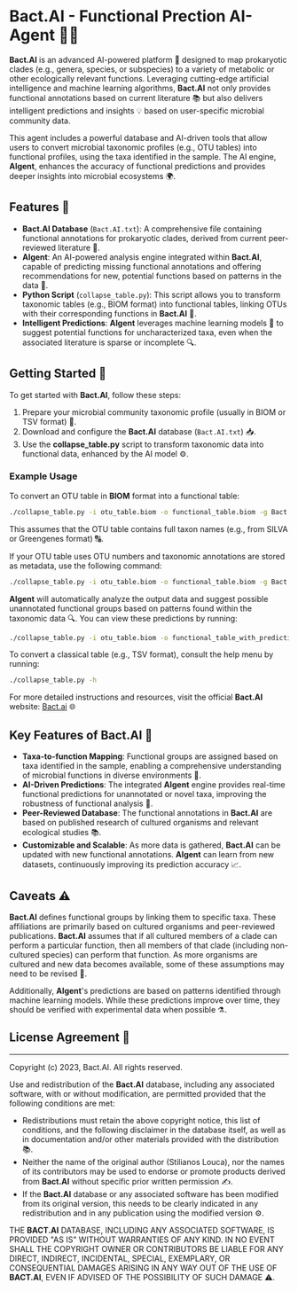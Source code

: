 # Bact.AI - Functional Prection AI-Agent 🌱🧬

**Bact.AI** is an advanced AI-powered platform 🤖 designed to map prokaryotic clades (e.g., genera, species, or subspecies) to a variety of metabolic or other ecologically relevant functions. Leveraging cutting-edge artificial intelligence and machine learning algorithms, **Bact.AI** not only provides functional annotations based on current literature 📚 but also delivers intelligent predictions and insights 💡 based on user-specific microbial community data.

This agent includes a powerful database and AI-driven tools that allow users to convert microbial taxonomic profiles (e.g., OTU tables) into functional profiles, using the taxa identified in the sample. The AI engine, **AIgent**, enhances the accuracy of functional predictions and provides deeper insights into microbial ecosystems 🌍.

## Features 🌟

- **Bact.AI Database** (`Bact.AI.txt`): A comprehensive file containing functional annotations for prokaryotic clades, derived from current peer-reviewed literature 📖.
- **AIgent**: An AI-powered analysis engine integrated within **Bact.AI**, capable of predicting missing functional annotations and offering recommendations for new, potential functions based on patterns in the data 🔮.
- **Python Script** (`collapse_table.py`): This script allows you to transform taxonomic tables (e.g., BIOM format) into functional tables, linking OTUs with their corresponding functions in **Bact.AI** 🔄.
- **Intelligent Predictions**: **AIgent** leverages machine learning models 🤖 to suggest potential functions for uncharacterized taxa, even when the associated literature is sparse or incomplete 🔍.

## Getting Started 🚀

To get started with **Bact.AI**, follow these steps:

1. Prepare your microbial community taxonomic profile (usually in BIOM or TSV format) 📝.
2. Download and configure the **Bact.AI** database (`Bact.AI.txt`) 📥.
3. Use the **collapse_table.py** script to transform taxonomic data into functional data, enhanced by the AI model ⚙️.

### Example Usage

To convert an OTU table in **BIOM** format into a functional table:

```bash
./collapse_table.py -i otu_table.biom -o functional_table.biom -g Bact.AI.txt
```

This assumes that the OTU table contains full taxon names (e.g., from SILVA or Greengenes format) 🔠.

If your OTU table uses OTU numbers and taxonomic annotations are stored as metadata, use the following command:

```bash
./collapse_table.py -i otu_table.biom -o functional_table.biom -g Bact.AI.txt --collapse_by_metadata 'taxonomy'
```

**AIgent** will automatically analyze the output data and suggest possible unannotated functional groups based on patterns found within the taxonomic data 🔍. You can view these predictions by running:

```bash
./collapse_table.py -i otu_table.biom -o functional_table_with_predictions.biom -g Bact.AI.txt --use_ai_predictions
```

To convert a classical table (e.g., TSV format), consult the help menu by running:

```bash
./collapse_table.py -h
```

For more detailed instructions and resources, visit the official **Bact.AI** website: [Bact.ai]() 🌐

## Key Features of **Bact.AI** 🔑

- **Taxa-to-function Mapping**: Functional groups are assigned based on taxa identified in the sample, enabling a comprehensive understanding of microbial functions in diverse environments 🌿.
- **AI-Driven Predictions**: The integrated **AIgent** engine provides real-time functional predictions for unannotated or novel taxa, improving the robustness of functional analysis 🤖.
- **Peer-Reviewed Database**: The functional annotations in **Bact.AI** are based on published research of cultured organisms and relevant ecological studies 📚.
- **Customizable and Scalable**: As more data is gathered, **Bact.AI** can be updated with new functional annotations. **AIgent** can learn from new datasets, continuously improving its prediction accuracy 📈.

## Caveats ⚠️

**Bact.AI** defines functional groups by linking them to specific taxa. These affiliations are primarily based on cultured organisms and peer-reviewed publications. **Bact.AI** assumes that if all cultured members of a clade can perform a particular function, then all members of that clade (including non-cultured species) can perform that function. As more organisms are cultured and new data becomes available, some of these assumptions may need to be revised 🔄.

Additionally, **AIgent**'s predictions are based on patterns identified through machine learning models. While these predictions improve over time, they should be verified with experimental data when possible ⚗️.

## License Agreement 📜

------

Copyright (c) 2023, Bact.AI. All rights reserved.

Use and redistribution of the **Bact.AI** database, including any associated software, with or without modification, are permitted provided that the following conditions are met:

- Redistributions must retain the above copyright notice, this list of conditions, and the following disclaimer in the database itself, as well as in documentation and/or other materials provided with the distribution 📚.
- Neither the name of the original author (Stilianos Louca), nor the names of its contributors may be used to endorse or promote products derived from **Bact.AI** without specific prior written permission ✍️.
- If the **Bact.AI** database or any associated software has been modified from its original version, this needs to be clearly indicated in any redistribution and in any publication using the modified version ⚙️.

THE **BACT.AI** DATABASE, INCLUDING ANY ASSOCIATED SOFTWARE, IS PROVIDED "AS IS" WITHOUT WARRANTIES OF ANY KIND. IN NO EVENT SHALL THE COPYRIGHT OWNER OR CONTRIBUTORS BE LIABLE FOR ANY DIRECT, INDIRECT, INCIDENTAL, SPECIAL, EXEMPLARY, OR CONSEQUENTIAL DAMAGES ARISING IN ANY WAY OUT OF THE USE OF **BACT.AI**, EVEN IF ADVISED OF THE POSSIBILITY OF SUCH DAMAGE ⚠️.